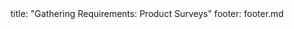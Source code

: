 <frontmatter>
title: "Gathering Requirements: Product Surveys"
footer: footer.md
</frontmatter>

<include src="navbar.md" boilerplate />

<include src="unit-inPage-asFlat.md" boilerplate />